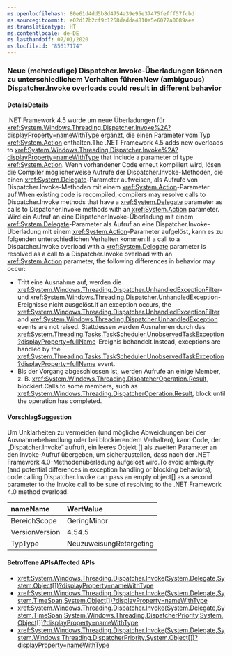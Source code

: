 ```yaml
---
ms.openlocfilehash: 80e61d4dd5b8d4754a39e95e37475fefff57fcbd
ms.sourcegitcommit: e02d17b2cf9c1258dadda4810a5e6072a0089aee
ms.translationtype: HT
ms.contentlocale: de-DE
ms.lasthandoff: 07/01/2020
ms.locfileid: "85617174"
---
```

### <a name="new-ambiguous-dispatcherinvoke-overloads-could-result-in-different-behavior"></a><span data-ttu-id="58b76-101">Neue (mehrdeutige) Dispatcher.Invoke-Überladungen können zu unterschiedlichem Verhalten führen</span><span class="sxs-lookup"><span data-stu-id="58b76-101">New (ambiguous) Dispatcher.Invoke overloads could result in different behavior</span></span>

#### <a name="details"></a><span data-ttu-id="58b76-102">Details</span><span class="sxs-lookup"><span data-stu-id="58b76-102">Details</span></span>

<span data-ttu-id="58b76-103">.NET Framework 4.5 wurde um neue Überladungen für <xref:System.Windows.Threading.Dispatcher.Invoke%2A?displayProperty=nameWithType> ergänzt, die einen Parameter vom Typ <xref:System.Action> enthalten.</span><span class="sxs-lookup"><span data-stu-id="58b76-103">The .NET Framework 4.5 adds new overloads to <xref:System.Windows.Threading.Dispatcher.Invoke%2A?displayProperty=nameWithType> that include a parameter of type <xref:System.Action>.</span></span> <span data-ttu-id="58b76-104">Wenn vorhandener Code erneut kompiliert wird, lösen die Compiler möglicherweise Aufrufe der Dispatcher.Invoke-Methoden, die einen <xref:System.Delegate>-Parameter aufweisen, als Aufrufe von Dispatcher.Invoke-Methoden mit einem <xref:System.Action>-Parameter auf.</span><span class="sxs-lookup"><span data-stu-id="58b76-104">When existing code is recompiled, compilers may resolve calls to Dispatcher.Invoke methods that have a <xref:System.Delegate> parameter as calls to Dispatcher.Invoke methods with an <xref:System.Action> parameter.</span></span> <span data-ttu-id="58b76-105">Wird ein Aufruf an eine Dispatcher.Invoke-Überladung mit einem <xref:System.Delegate>-Parameter als Aufruf an eine Dispatcher.Invoke-Überladung mit einem <xref:System.Action>-Parameter aufgelöst, kann es zu folgenden unterschiedlichen Verhalten kommen:</span><span class="sxs-lookup"><span data-stu-id="58b76-105">If a call to a Dispatcher.Invoke overload with a  <xref:System.Delegate> parameter is resolved as a call to a Dispatcher.Invoke overload with an <xref:System.Action> parameter, the following differences in behavior may occur:</span></span>

- <span data-ttu-id="58b76-106">Tritt eine Ausnahme auf, werden die <xref:System.Windows.Threading.Dispatcher.UnhandledExceptionFilter>- und <xref:System.Windows.Threading.Dispatcher.UnhandledException>-Ereignisse nicht ausgelöst.</span><span class="sxs-lookup"><span data-stu-id="58b76-106">If an exception occurs, the <xref:System.Windows.Threading.Dispatcher.UnhandledExceptionFilter> and <xref:System.Windows.Threading.Dispatcher.UnhandledException> events are not raised.</span></span> <span data-ttu-id="58b76-107">Stattdessen werden Ausnahmen durch das <xref:System.Threading.Tasks.TaskScheduler.UnobservedTaskException?displayProperty=fullName>-Ereignis behandelt.</span><span class="sxs-lookup"><span data-stu-id="58b76-107">Instead, exceptions are handled by the <xref:System.Threading.Tasks.TaskScheduler.UnobservedTaskException?displayProperty=fullName> event.</span></span>
- <span data-ttu-id="58b76-108">Bis der Vorgang abgeschlossen ist, werden Aufrufe an einige Member, z. B. <xref:System.Windows.Threading.DispatcherOperation.Result>, blockiert.</span><span class="sxs-lookup"><span data-stu-id="58b76-108">Calls to some members, such as <xref:System.Windows.Threading.DispatcherOperation.Result>, block until the operation has completed.</span></span>

#### <a name="suggestion"></a><span data-ttu-id="58b76-109">Vorschlag</span><span class="sxs-lookup"><span data-stu-id="58b76-109">Suggestion</span></span>

<span data-ttu-id="58b76-110">Um Unklarheiten zu vermeiden (und mögliche Abweichungen bei der Ausnahmebehandlung oder bei blockierendem Verhalten), kann Code, der „Dispatcher.Invoke“ aufruft, ein leeres Objekt [] als zweiten Parameter an den Invoke-Aufruf übergeben, um sicherzustellen, dass nach der .NET Framework 4.0-Methodenüberladung aufgelöst wird.</span><span class="sxs-lookup"><span data-stu-id="58b76-110">To avoid ambiguity (and potential differences in exception handling or blocking behaviors), code calling Dispatcher.Invoke can pass an empty object[] as a second parameter to the Invoke call to be sure of resolving to the .NET Framework 4.0 method overload.</span></span>

| <span data-ttu-id="58b76-111">name</span><span class="sxs-lookup"><span data-stu-id="58b76-111">Name</span></span>    | <span data-ttu-id="58b76-112">Wert</span><span class="sxs-lookup"><span data-stu-id="58b76-112">Value</span></span>       |
|:--------|:------------|
| <span data-ttu-id="58b76-113">Bereich</span><span class="sxs-lookup"><span data-stu-id="58b76-113">Scope</span></span>   | <span data-ttu-id="58b76-114">Gering</span><span class="sxs-lookup"><span data-stu-id="58b76-114">Minor</span></span>       |
| <span data-ttu-id="58b76-115">Version</span><span class="sxs-lookup"><span data-stu-id="58b76-115">Version</span></span> | <span data-ttu-id="58b76-116">4.5</span><span class="sxs-lookup"><span data-stu-id="58b76-116">4.5</span></span>         |
| <span data-ttu-id="58b76-117">Typ</span><span class="sxs-lookup"><span data-stu-id="58b76-117">Type</span></span>    | <span data-ttu-id="58b76-118">Neuzuweisung</span><span class="sxs-lookup"><span data-stu-id="58b76-118">Retargeting</span></span> |

#### <a name="affected-apis"></a><span data-ttu-id="58b76-119">Betroffene APIs</span><span class="sxs-lookup"><span data-stu-id="58b76-119">Affected APIs</span></span>

- <xref:System.Windows.Threading.Dispatcher.Invoke(System.Delegate,System.Object[])?displayProperty=nameWithType>
- <xref:System.Windows.Threading.Dispatcher.Invoke(System.Delegate,System.TimeSpan,System.Object[])?displayProperty=nameWithType>
- <xref:System.Windows.Threading.Dispatcher.Invoke(System.Delegate,System.TimeSpan,System.Windows.Threading.DispatcherPriority,System.Object[])?displayProperty=nameWithType>
- <xref:System.Windows.Threading.Dispatcher.Invoke(System.Delegate,System.Windows.Threading.DispatcherPriority,System.Object[])?displayProperty=nameWithType>
